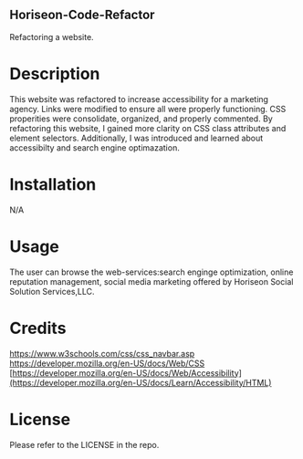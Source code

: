 ## Horiseon-Code-Refactor

Refactoring a website.

# Description

This website was refactored to increase accessibility for a marketing agency. Links were modified to ensure all were properly functioning. CSS properities were consolidate, organized, and properly commented. 
By refactoring this website, I gained more clarity on CSS class attributes and element selectors. Additionally, I was introduced and learned about accessibilty and search engine optimazation. 

# Installation

N/A

# Usage

The user can browse the web-services:search enginge optimization, online reputation management, social media marketing offered by Horiseon Social Solution Services,LLC. 

# Credits

https://www.w3schools.com/css/css_navbar.asp
https://developer.mozilla.org/en-US/docs/Web/CSS
[https://developer.mozilla.org/en-US/docs/Web/Accessibility](https://developer.mozilla.org/en-US/docs/Learn/Accessibility/HTML)


# License

Please refer to the LICENSE in the repo.

